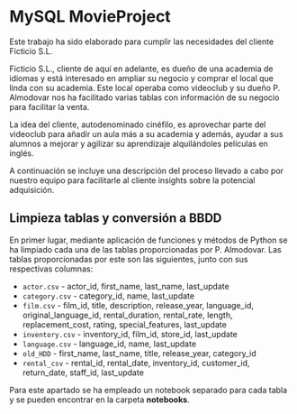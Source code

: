 # MySQL MovieProject

Este trabajo ha sido elaborado para cumplir las necesidades del cliente Ficticio S.L.

Ficticio S.L., cliente de aquí en adelante, es dueño de una academia de idiomas y está interesado en ampliar su negocio y comprar el local que linda con su academia. Este local operaba como videoclub y su dueño P. Almodovar nos ha facilitado varias tablas con información de su negocio para facilitar la venta. 

La idea del cliente, autodenominado cinéfilo, es aprovechar parte del videoclub para añadir un aula más a su academia y además, ayudar a sus alumnos a mejorar y agilizar su aprendizaje alquilándoles películas en inglés.

A continuación se incluye una descripción del proceso llevado a cabo por nuestro equipo para facilitarle al cliente insights sobre la potencial adquisición.

## Limpieza tablas y conversión a BBDD

En primer lugar, mediante aplicación de funciones y métodos de Python se ha limpiado cada una de las tablas proporcionadas por P. Almodovar. Las tablas proporcionadas por este son las siguientes, junto con sus respectivas columnas:

* ``actor.csv`` - actor_id, first_name, last_name, last_update
* ``category.csv`` - category_id, name, last_update
* ``film.csv`` - film_id, title, description, release_year,	language_id, original_language_id, rental_duration,	rental_rate, length, replacement_cost, rating, special_features, last_update
* ``inventory.csv`` - inventory_id,	film_id, store_id, last_update
* ``language.csv`` - language_id, name, last_update
* ``old_HDD`` - first_name, last_name, title, release_year, category_id
* ``rental_csv`` - rental_id, rental_date, inventory_id, customer_id, return_date, staff_id, last_update

Para este apartado se ha empleado un notebook separado para cada tabla y se pueden encontrar en la carpeta **notebooks**.

